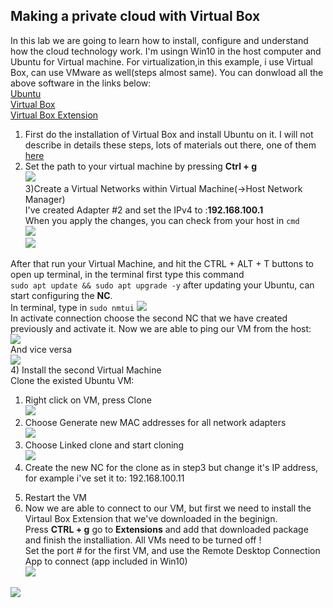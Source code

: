 ## Making a private cloud with Virtual Box  
In this lab we are going to learn how to install, configure and understand how the cloud technology work. I'm usingn Win10 in the host computer and Ubuntu for Virtual machine. For virtualization,in this example, i use Virtual Box, can use VMware as well(steps almost same). You can donwload all the above software in the links below:     
[Ubuntu](https://ubuntu.com/download/desktop)  
[Virtual Box](https://www.virtualbox.org/wiki/Downloads)  
[Virtual Box Extension](https://download.virtualbox.org/virtualbox/ )  
1) First do the installation of Virtual Box and install Ubuntu on it. I will not describe in details these steps, lots of materials out there, one of them [here](https://www.lifewire.com/run-ubuntu-within-windows-virtualbox-2202098)   
2) Set the path to your virtual machine by pressing **Ctrl + g**    
![](/img/General.png)  
3)Create a Virtual Networks within Virtual Machine(->Host Network Manager)    
I've created Adapter #2 and set the IPv4 to :**192.168.100.1**  
When you apply the changes, you can check from your host in `cmd`  
  ![](/img/NC.png)  
  ![](/img/ipconfig.png)   
  
After that run your Virtual Machine, and hit the CTRL + ALT + T buttons to open up terminal, in the terminal first type this command    
`sudo apt update && sudo apt upgrade -y`
after updating your Ubuntu, can start configuring the **NC**.   
In terminal, type in `sudo nmtui` 
![](/img/nmtui.png)    
In activate connection choose the second NC that we have created previously and activate it. Now we are able to ping our VM from the host:    
  ![](/img/ping_vm.png)    
  And vice versa  
  ![](/img/ping_host.png)      
  4) Install the second Virtual Machine  
  Clone the existed Ubuntu VM:  
  1. Right click on VM, press Clone  
  ![](/img/clone.png)    
  2. Choose Generate new MAC addresses for all network adapters  
  ![](/img/clone_2.png)    
  3. Choose Linked clone and start cloning  
  ![](/img/clone_1.png)     
  4. Create the new NC for the clone as in step3 but change it's IP address, for example i've set it to: 192.168.100.11  
  5) Restart the VM  
  6) Now we are able to connect to our VM, but first we need to install the Virtaul Box Extension that we've downloaded in the beginign.  
  Press **CTRL + g** go to **Extensions** and add that downloaded package and finish the installiation. All VMs need to be turned off !  
  Set the port # for the first VM, and use the Remote Desktop Connection App to connect (app included in Win10)   
  ![](/img/ports.png)    
     
  ![](/img/result.png)  
  
  
  

